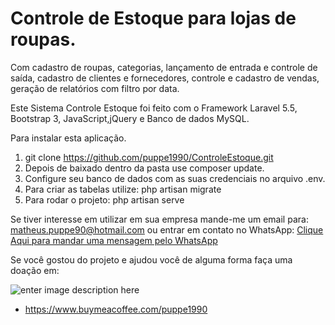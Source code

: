 

# Controle de Estoque para lojas de roupas. 

Com cadastro de roupas, categorias, lançamento de entrada e controle de saída, cadastro de clientes e fornecedores, controle e cadastro de vendas, geração de relatórios com filtro por data.

Este Sistema Controle Estoque foi feito com o Framework Laravel 5.5, Bootstrap 3, JavaScript,jQuery e Banco de dados MySQL.

Para instalar esta aplicação.

 1. git clone https://github.com/puppe1990/ControleEstoque.git
 2. Depois de baixado dentro da pasta use composer update.
 3. Configure seu banco de dados com as suas credenciais no arquivo .env. 
 4.  Para criar as tabelas utilize: php artisan migrate
 5. Para rodar o projeto: php artisan serve


Se tiver interesse em utilizar em sua empresa mande-me um email para: matheus.puppe90@hotmail.com ou entrar em contato no WhatsApp: <a href="https://api.whatsapp.com/send?phone=5511995597242&text=Olá%20Matheus,%20Fiquei%20interessado%20em%20seu%20Sistema%20de%20Controle%20de%20Estoque." target="_blank">Clique Aqui para mandar uma mensagem pelo WhatsApp</a>

Se você gostou do projeto e ajudou você de alguma forma faça uma doação em:

![enter image description here](https://lh3.googleusercontent.com/Scbzx447_mj1nJtT9aXxX3IsOwHJsZCDS7ktldWUWdeU6wNEaSluqq7XnCPasGx-mO6gNq82Cc1FGRRrRLFT_W_aqcKYai_dHny1jcweqasoXlL4rEyKQ85FJPmveH8TuP5j3ndraIRtUJZSmoPM7zEJWZgJAMt2EDzU87mhhSIwtvaOAPV3RmRnR5g5hj7gTUL8kXSdMjhv120UgVC0VabRuvpjqXeo76KNAdJpEbYDVlod9l3nxrcr0dfxgWrOgMc1SJ-gY1ycVYM5hG4OQpntM8rNVq4Ps2p8WA-ijMA2wgstFTBMr4A8ZBSZugXrFcDJYv6L_ZhX7VCGe-xJKAVzDXGXHfSMDjOoEbtGeUb6ItXVVndy3VuWc0hOJQEIbAQcdrO8hkYFBzhxuR3Ws2p07PjZqeeyuM7MnENT3jKVbDZrGoZe9TogRZ1GNn0xth07SJX0wROnQh-shKYrG2AXHB-kTzV5Yfa1wXC_2rXyMjku4ghGQ_3ALaLoyWic7hKt-SYE8nO3-SBzFvRQCNvXlMm_XipusKsCu6dlMU8896YMNkaGDyKD0i81icrcEeGTtGtO_r7gPUcKTM8mPxPPCeTpicOQNqYADGy8qoiej-BlJfPRnrbTjzrc1avcJwzW11x7yL3rD807NSZfXAo2zlVP-A0HkQx_MWMUsTM6PDeo5EQo5v2IUxrIfwHlyagQJ-eEmwcEJt8L1fLAvjfy-hvQ16anu85v8KxZ=w403-h574-no)

* https://www.buymeacoffee.com/puppe1990

